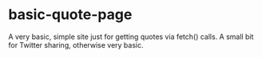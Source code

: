 # basic-quote-page
A very basic, simple site just for getting quotes via fetch() calls.  A small bit for Twitter sharing, otherwise very basic.
